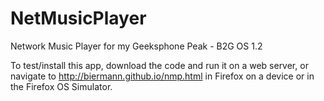 NetMusicPlayer
==============

Network Music Player for my Geeksphone Peak - B2G OS 1.2

To test/install this app, download the code and run it on a web
server, or navigate to <a
href="http://biermann.github.io/nmp.html">http://biermann.github.io/nmp.html</a>
in Firefox on a device or in the Firefox OS Simulator.
